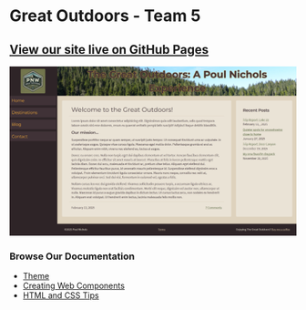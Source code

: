 # Great Outdoors - Team 5

## [View our site live on GitHub Pages](https://shorian.github.io/GreatOutdoors/index.html)

![Homepage Screenshot](homepage_screenshot.png)

### Browse Our Documentation
- [Theme](https://github.com/shorian/GreatOutdoors/wiki/Theme-documentation)
- [Creating Web Components](https://github.com/shorian/GreatOutdoors/wiki/Creating-Web-Components)
- [HTML and CSS Tips](https://github.com/shorian/GreatOutdoors/wiki/HTML-and-CSS-Tips)

